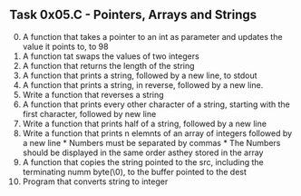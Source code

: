 ## Task 0x05.C - Pointers, Arrays and Strings
  0. A function that takes a pointer to an int as parameter and updates the value it points to, to 98
  1. A function tat swaps the values of two integers
  2. A function that returns the length of the string
  3. A function that prints a string, followed by a new line, to stdout
  4. A function that prints a string, in reverse, followed by a new line.
  5. Write a function that reverses a string
  6. A function that prints every other character of a string, starting with the first character, followed by new line
  7. Write a function that prints half of a string, followed by a new line
  8. Write a function that prints n elemnts of an array of integers followed by a new line
    * Numbers must be separated by commas
    * The Numbers should be displayed in the same order asthey stored in the array
  9. A function that copies the string pointed to the src, including the terminating numm byte(\0), to the buffer pointed to the dest
  10. Program that converts string to integer

